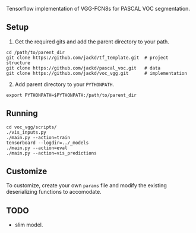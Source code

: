 Tensorflow implementation of VGG-FCN8s for PASCAL VOC segmentation.

## Setup
1. Get the required gits and add the parent directory to your path.
```
cd /path/to/parent_dir
git clone https://github.com/jackd/tf_template.git  # project structure
git clone https://github.com/jackd/pascal_voc.git   # data
git clone https://github.com/jackd/voc_vgg.git      # implementation
```
2. Add parent directory to your `PYTHONPATH`.
```
export PYTHONPATH=$PYTHONPATH:/path/to/parent_dir
```


## Running
```
cd voc_vgg/scripts/
./vis_inputs.py
./main.py --action=train
tensorboard --logdir=../_models
./main.py --action=eval
./main.py --action=vis_predictions
```

## Customize
To customize, create your own `params` file and modify the existing deserializing functions to accomodate.

## TODO
* slim model.
